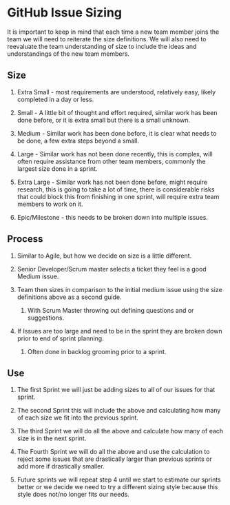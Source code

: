 # GitHub Issue Sizing

It is important to keep in mind that each time a new team member joins the
team we will need to reiterate the size definitions. We will also need to
reevaluate the team understanding of size to include the ideas and
understandings of the new team members.

## Size

1. Extra Small - most requirements are understood, relatively easy, likely
completed in a day or less.

1. Small - A little bit of thought and effort required, similar work has been
done before, or it is extra small but there is a small unknown.

1. Medium - Similar work has been done before, it is clear what needs to be
done, a few extra steps beyond a small.

1. Large - Similar work has not been done recently, this is complex, will
often require assistance from other team members, commonly the largest size
done in a sprint.

1. Extra Large - Similar work has not been done before, might require
research, this is going to take a lot of time, there is considerable risks
that could block this from finishing in one sprint, will require extra team
members to work on it.

1. Epic/Milestone - this needs to be broken down into multiple issues.

## Process

1. Similar to Agile, but how we decide on size is a little different.

1. Senior Developer/Scrum master selects a ticket they feel is a good Medium
issue.

1. Team then sizes in comparison to the initial medium issue using the size
definitions above as a second guide.

    1. With Scrum Master throwing out defining questions and or suggestions.

1. If Issues are too large and need to be in the sprint they are broken down
prior to end of sprint planning.

    1. Often done in backlog grooming prior to a sprint.

## Use

1. The first Sprint we will just be adding sizes to all of our issues for
that sprint.

1. The second Sprint this will include the above and calculating how many of
each size we fit into the previous sprint.

1. The third Sprint we will do all the above and calculate how many of each
size is in the next sprint.

1. The Fourth Sprint we will do all the above and use the calculation to reject
some issues that are drastically larger than previous sprints or add more if
drastically smaller.

1. Future sprints we will repeat step 4 until we start to estimate our sprints
better or we decide we need to try a different sizing style because this style
does not/no longer fits our needs.
